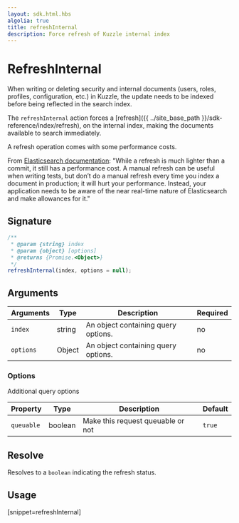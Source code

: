 ```yaml
---
layout: sdk.html.hbs
algolia: true
title: refreshInternal
description: Force refresh of Kuzzle internal index
---
```


# RefreshInternal

When writing or deleting security and internal documents (users, roles, profiles, configuration, etc.) in Kuzzle, the update needs to be indexed before being reflected in the search index.

The `refreshInternal` action forces a [refresh]({{ ../site_base_path }}/sdk-reference/index/refresh), on the internal index, making the documents available to search immediately.

<div class="alert alert-info">
  A refresh operation comes with some performance costs.

  From [Elasticsearch documentation](https://www.elastic.co/guide/en/elasticsearch/reference/current/docs-refresh.html):
  "While a refresh is much lighter than a commit, it still has a performance cost. A manual refresh can be useful when writing tests, but don’t do a manual refresh every time you index a document in production; it will hurt your performance. Instead, your application needs to be aware of the near real-time nature of Elasticsearch and make allowances for it."
</div>

## Signature

```javascript
/**
 * @param {string} index
 * @param {object} [options]
 * @returns {Promise.<Object>}
 */
refreshInternal(index, options = null);
```

## Arguments

| Arguments | Type   | Description                         | Required |
| --------- | ------ | ----------------------------------- | -------- |
| `index`   | string | An object containing query options. | no       |
| `options` | Object | An object containing query options. | no       |

### **Options**

Additional query options

| Property   | Type    | Description                       | Default |
| ---------- | ------- | --------------------------------- | ------- |
| `queuable` | boolean | Make this request queuable or not | `true`  |

## Resolve

Resolves to a `boolean` indicating the refresh status.

## Usage

[snippet=refreshInternal]
